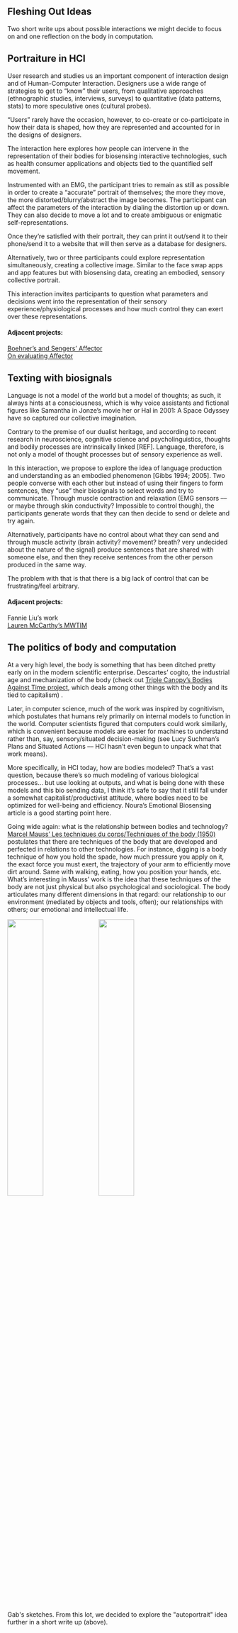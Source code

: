 ## Fleshing Out Ideas
Two short write ups about possible interactions we might decide to focus on and one reflection on the body in computation.

## Portraiture in HCI

User research and studies us an  important component of interaction design and of Human-Computer Interaction. Designers use a wide range of strategies to get to “know” their users,  from qualitative approaches (ethnographic studies, interviews, surveys) to quantitative (data patterns, stats) to more speculative ones (cultural probes).

“Users” rarely have the occasion, however, to co-create or co-participate in how their data is shaped, how they are represented and accounted for in the designs of designers.

The interaction here explores how people can intervene in the representation of their bodies for biosensing interactive technologies, such as health consumer applications and objects tied to the quantified self movement.

Instrumented with an EMG, the participant tries to remain as still as possible in order to create a “accurate” portrait of themselves; the more they move, the more distorted/blurry/abstract the image becomes. The participant can affect the parameters of the interaction by dialing the distortion up or down. They can also decide to move a lot and to create ambiguous or enigmatic self-representations.

Once they’re satisfied with their portrait, they can print it out/send it to their phone/send it to a website  that will then serve as a database for designers.

Alternatively, two or three participants could explore representation simultaneously, creating a collective image. Similar to the face swap apps and app features but with biosensing data, creating an embodied, sensory collective portrait.

This interaction invites participants to question what parameters and decisions went into the representation of their sensory experience/physiological processes and how much control they can exert over these representations.

#### Adjacent projects:
[Boehner’s and Sengers’ Affector](http://www.cs.cornell.edu/people/sengers/private/sengers-interfaces.pdf?origin=publication_detail)  
[On evaluating Affector](http://teilab-static.arch.tamu.edu/quek/Classes/Aware+EmbodiedInteraction/EmbodiedInteractionPAPERS/SenBWJ05.pdf)

## Texting with biosignals

Language is not a model of the world but a model of thoughts; as such, it always hints at a consciousness, which is why voice assistants and fictional figures like Samantha in Jonze’s movie her or Hal in 2001: A Space Odyssey have so captured our collective imagination.

Contrary to the premise of our dualist heritage, and according to recent research in neuroscience, cognitive science and psycholinguistics, thoughts and bodily processes are intrinsically linked [REF]. Language, therefore, is not only a model of thought processes but of sensory experience as well. 

In this interaction, we propose to explore the idea of language production and understanding as an embodied phenomenon [Gibbs 1994; 2005]. Two people converse with each other but instead of using their fingers to form sentences, they “use” their biosignals to select words and try to communicate. Through muscle contraction and relaxation (EMG sensors ––or maybe through skin conductivity? Impossible to control though), the participants generate words that they can then decide to send or delete and try again.

Alternatively, participants have no control about what they can send and through muscle activity (brain activity? movement? breath? very undecided about the nature of the signal) produce sentences that are shared with someone else, and then they receive sentences from the other person produced in the same way.

The problem with that is that there is a big lack of control that can be frustrating/feel arbitrary.

#### Adjacent projects:
Fannie Liu’s work  
[Lauren McCarthy’s MWTIM](lauren-mccarthy.com/MWITM-Man-Woman-In-The-Middle)

## The politics of body and computation

At a very high level, the body is something that has been ditched pretty early on in the modern scientific enterprise. Descartes’ cogito, the industrial age and mechanization of the body (check out [Triple Canopy’s Bodies Against Time project](https://www.canopycanopycanopy.com/contents/bodies_against_time), which deals among other things with the body and its tied to capitalism) .

Later, in computer science, much of the work was inspired by cognitivism, which postulates that humans rely primarily on internal models to function in the world. Computer scientists figured that computers could work similarly, which is convenient because models are easier for machines to understand rather than, say, sensory/situated decision-making (see Lucy Suchman’s Plans and Situated Actions –– HCI hasn’t even begun to unpack what that work means). 

More specifically, in HCI today, how are bodies modeled? That’s a vast question, because there’s so much modeling of various biological processes… but use looking at outputs, and what is being done with these models and this bio sending data, I think it’s safe to say that it still fall under a somewhat capitalist/productivist attitude, where bodies need to be optimized for well-being and efficiency. Noura’s Emotional Biosensing article is a good starting point here.

Going wide again: what is the relationship between bodies and technology? [Marcel Mauss’ Les techniques du corps/Techniques of the body (1950)](https://monoskop.org/images/c/c4/Mauss_Marcel_1935_1973_Techniques_of_the_Body.pdf) postulates that there are techniques of the body that are developed and perfected in relations to other technologies. For instance, digging is a body technique of how you hold the spade, how much pressure you apply on it, the exact force you must exert, the trajectory of your arm to efficiently move dirt around. Same with walking, eating, how you position your hands, etc. What’s interesting in Mauss’ work is the idea that these techniques of the body are not just physical but also psychological and sociological. The body articulates many different dimensions in that regard: our relationship to our environment (mediated by objects and tools, often); our relationships with others; our emotional and intellectual life.

<img src="/images/gab_sketch_wk5_1.jpg" width="40%"> <img src="/images/gab_sketch_wk5_2.jpg" width="40%">  
Gab's sketches. From this lot, we decided to explore the "autoportrait" idea further in a short write up (above).
